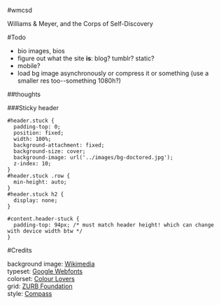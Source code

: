 #wmcsd

Williams &amp; Meyer, and the Corps of Self-Discovery

#Todo

- bio images, bios
- figure out what the site **is**: blog? tumblr? static?
- mobile?
- load bg image asynchronously or compress it or something (use a smaller res too--something 1080h?)

##thoughts

###Sticky header

    #header.stuck {
      padding-top: 0;
      position: fixed;
      width: 100%;
      background-attachment: fixed;
      background-size: cover;
      background-image: url('../images/bg-doctored.jpg');
      z-index: 10;
    }
    #header.stuck .row {
      min-height: auto;
    }
    #header.stuck h2 {
      display: none;
    }
    
    #content.header-stuck {
      padding-top: 94px; /* must match header height! which can change with device width btw */
    }

#Credits

background image: [Wikimedia](http://en.wikipedia.org/wiki/File:Rendezvous_Peak_WY3.jpg)  
typeset: [Google Webfonts](http://www.google.com/webfonts)  
colorset: [Colour Lovers](http://www.colourlovers.com/)  
grid: [ZURB Foundation](http://foundation.zurb.com/)  
style: [Compass](http://compass-style.org/)  
